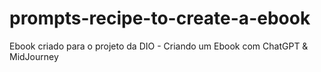 # prompts-recipe-to-create-a-ebook
Ebook criado para o projeto da DIO -  Criando um Ebook com ChatGPT &amp; MidJourney
